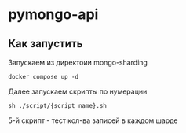 # pymongo-api

## Как запустить

Запускаем из директоии mongo-sharding

```shell
docker compose up -d
```

Далее запускаем скрипты по нумерации 

```
sh ./script/{script_name}.sh
```

5-й скрипт - тест кол-ва записей в каждом шарде